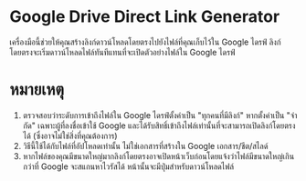 #  Google Drive Direct Link Generator

เครื่องมือนี้ช่วยให้คุณสร้างลิงก์ดาวน์โหลดโดยตรงไปยังไฟล์ที่คุณเก็บไว้ใน Google ไดรฟ์ ลิงก์โดยตรงจะเริ่มดาวน์โหลดไฟล์ทันทีแทนที่จะเปิดตัวอย่างไฟล์ใน Google ไดรฟ์

#  หมายเหตุ
1. ตรวจสอบว่าระดับการเข้าถึงไฟล์ใน Google ไดรฟ์ตั้งค่าเป็น "ทุกคนที่มีลิงก์" หากตั้งค่าเป็น "จํากัด" เฉพาะผู้ที่ลงชื่อเข้าใช้ Google และได้รับสิทธิ์เข้าถึงไฟล์เท่านั้นที่จะสามารถเปิดลิงก์โดยตรงได้ (ซึ่งอาจไม่ใช่สิ่งที่คุณต้องการ)
2. วิธีนี้ใช้ได้กับไฟล์ที่อัปโหลดเท่านั้น ไม่ใช่เอกสารที่สร้างใน Google เอกสาร/ชีต/สไลด์
3. หากไฟล์ของคุณมีขนาดใหญ่มากลิงก์โดยตรงอาจเปิดหน้าเว็บก่อนโดยแจ้งว่าไฟล์มีขนาดใหญ่เกินกว่าที่ Google จะสแกนหาไวรัสได้ หน้านั้นจะมีปุ่มสําหรับดาวน์โหลดไฟล์
